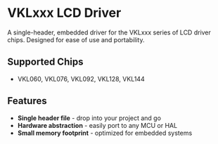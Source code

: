 # VKLxxx LCD Driver

A single-header, embedded driver for the VKLxxx series of LCD driver chips. Designed for ease of use and portability.

## Supported Chips
- VKL060, VKL076, VKL092, VKL128, VKL144

## Features
- **Single header file** - drop into your project and go
- **Hardware abstraction** - easily port to any MCU or HAL
- **Small memory footprint** - optimized for embedded systems
